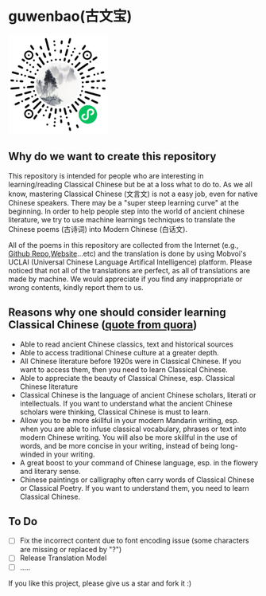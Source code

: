 # guwenbao(古文宝)
<img src="Guwenbao_wechat_code.jpg" width="200" height="200">

## Why do we want to create this repository

This repository is intended for people who are interesting in learning/reading Classical Chinese but be at a loss what to do to. As we all know, mastering Classical Chinese (文言文) is not a easy job, even for native Chinese speakers. There may be a "super steep learning curve" at the beginning. In order to help people step into the world of ancient chinese literature, we try to use machine learnings techniques to translate the Chinese poems (古诗词) into Modern Chinese (白话文).

All of the poems in this repository are collected from the Internet (e.g., [Github Repo](https://github.com/Werneror/Poetry),[Website](https://www.gushiwen.org/)...etc) and the translation is done by using Mobvoi's UCLAI (Universal Chinese Language Artifical Intelligence) platform. Please noticed that not all of the translations are perfect, as all of translations are made by machine. We would appreciate if you find any inappropriate or wrong contents, kindly report them to us.

## Reasons why one should consider learning Classical Chinese ([quote from quora](https://www.quora.com/Why-should-one-consider-learning-Classical-Chinese))

* Able to read ancient Chinese classics, text and historical sources
* Able to access traditional Chinese culture at a greater depth.
* All Chinese literature before 1920s were in Classical Chinese. If you want to access them, then you need to learn Classical Chinese.
* Able to appreciate the beauty of Classical Chinese, esp. Classical Chinese literature
* Classical Chinese is the language of ancient Chinese scholars, literati or intellectuals. If you want to understand what the ancient Chinese scholars were thinking, Classical Chinese is must to learn.
* Allow you to be more skillful in your modern Mandarin writing, esp. when you are able to infuse classical vocabulary, phrases or text into modern Chinese writing. You will also be more skillful in the use of words, and be more concise in your writing, instead of being long-winded in your writing. 
* A great boost to your command of Chinese language, esp. in the flowery and literary sense.
* Chinese paintings or calligraphy often carry words of Classical Chinese or Classical Poetry. If you want to understand them, you need to learn Classical Chinese.

## To Do
- [ ] Fix the incorrect content due to font encoding issue (some characters are missing or replaced by "?")
- [ ] Release Translation Model
- [ ] .....

If you like this project, please give us a star and fork it :)
